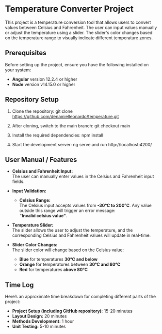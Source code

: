 # Temperature Converter Project

This project is a temperature conversion tool that allows users to convert values between Celsius and Fahrenheit. The user can input values manually or adjust the temperature using a slider. The slider's color changes based on the temperature range to visually indicate different temperature zones.

## Prerequisites

Before setting up the project, ensure you have the following installed on your system:

- **Angular** version 12.2.4 or higher
- **Node** version v14.15.0 or higher

## Repository Setup

1. Clone the repository:
   git clone https://github.com/denamielleonardo/temperature.git

2. After cloning, switch to the main branch:
   git checkout main

3. Install the required dependencies:
   npm install

4. Start the development server:
   ng serve and run http://localhost:4200/

## User Manual / Features

- **Celsius and Fahrenheit Input:**  
  The user can manually enter values in the Celsius and Fahrenheit input fields.

- **Input Validation:**

  - **Celsius Range:**  
    The Celsius input accepts values from **-30°C to 200°C**. Any value outside this range will trigger an error message:  
    **"Invalid celsius value"**.

- **Temperature Slider:**  
  The slider allows the user to adjust the temperature, and the corresponding Celsius and Fahrenheit values will update in real-time.

- **Slider Color Changes:**  
  The slider color will change based on the Celsius value:
  - **Blue** for temperatures **30°C and below**
  - **Orange** for temperatures between **30°C and 80°C**
  - **Red** for temperatures **above 80°C**

## Time Log

Here’s an approximate time breakdown for completing different parts of the project:

- **Project Setup (including GitHub repository):** 15-20 minutes
- **Layout Design:** 20 minutes
- **Methods Development:** 1 hour
- **Unit Testing:** 5-10 minutes
